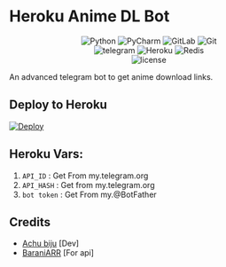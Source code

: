 # Heroku Anime DL Bot

<div align="center">
<img alt="Python" src="https://img.shields.io/badge/python-%2314354C.svg?&style=for-the-badge&logo=python&logoColor=white"/>
<img alt="PyCharm" src="https://img.shields.io/badge/PyCharm-000000.svg?&style=for-the-badge&logo=PyCharm&logoColor=white"/>
<img alt="GitLab" src="https://img.shields.io/badge/gitlab-%23181717.svg?&style=for-the-badge&logo=gitlab&logoColor=white"/>
<img alt="Git" src="https://img.shields.io/badge/git-%23F05033.svg?&style=for-the-badge&logo=git&logoColor=white"/>
</div>

<div align="center">
<img alt="telegram" src="https://img.shields.io/badge/Telegram-2CA5E0?style=for-the-badge&logo=telegram&logoColor=white" />
<img alt="Heroku" src="https://img.shields.io/badge/heroku-%23430098.svg?&style=for-the-badge&logo=heroku&logoColor=white"/>
<img alt="Redis" src="https://img.shields.io/badge/redis-%23DD0031.svg?&style=for-the-badge&logo=redis&logoColor=white"/>
</div>

<div align="center">
<img alt="license" src="https://img.shields.io/badge/License-MIT-yellow.svg"/>
</div>

An advanced telegram bot to get anime download links.


## Deploy to Heroku

[![Deploy](https://www.herokucdn.com/deploy/button.svg)](https://heroku.com/deploy?template=https://github.com/Achu2234/Anime-DL-Bot-Vr-4)

## Heroku Vars:

1. `API_ID` : Get From my.telegram.org
2. `API_HASH` : Get from my.telegram.org
3. `bot token` : Get From my.@BotFather

## Credits

- [Achu biju](https://t.me/Yeageristbotsdev) [Dev]
- [BaraniARR](https://github.com/kakashihatake07-svg) [For api]


